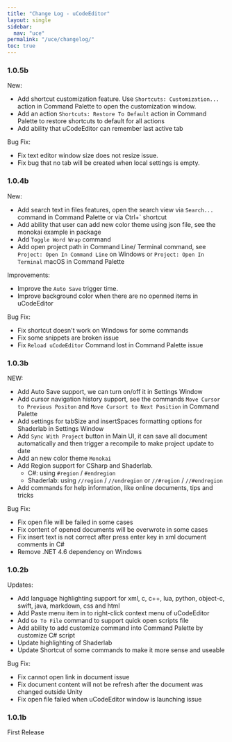 ```yaml
---
title: "Change Log - uCodeEditor"
layout: single
sidebar:
  nav: "uce"
permalink: "/uce/changelog/"
toc: true
---
```

### 1.0.5b

New:
- Add shortcut customization feature. Use `Shortcuts: Customization...` action in Command Palette to open the customization window.
- Add an action `Shortcuts: Restore To Default` action in Command Palette to restore shortcuts to default for all actions
- Add ability that uCodeEditor can remember last active tab

Bug Fix:
- Fix text editor window size does not resize issue.
- Fix bug that no tab will be created when local settings is empty.

### 1.0.4b

New:
- Add search text in files features, open the search view via `Search...` command in Command Palette or via Ctrl+` shortcut
- Add ability that user can add new color theme using json file, see the monokai example in package
- Add `Toggle Word Wrap` command
- Add open project path in Command Line/ Terminal command, see `Project: Open In Command Line` on Windows or `Project: Open In Terminal` macOS in Command Palette

Improvements:
- Improve the `Auto Save` trigger time.
- Improve background color when there are no openned items in uCodeEditor

Bug Fix:
- Fix shortcut doesn't work on Windows for some commands
- Fix some snippets are broken issue
- Fix `Reload uCodeEditor` Command lost in Command Palette issue

### 1.0.3b

NEW:
- Add Auto Save support, we can turn on/off it in Settings Window
- Add cursor navigation history support, see the commands `Move Cursor to Previous Positon` and `Move Cursort to Next Position` in Command Palette
- Add settings for tabSize and insertSpaces formatting options for Shaderlab in Settings Window
- Add `Sync With Project` button in Main UI, it can save all document automatically and then trigger a recompile to make project update to date
- Add an new color theme `Monokai`
- Add Region support for CSharp and Shaderlab.
    - C#: using `#region` / `#endregion`
    - Shaderlab: using `//region` / `//endregion` or `//#region` / `//#endregion`
- Add commands for help information, like online documents, tips and tricks

Bug Fix:
- Fix open file will be failed in some cases
- Fix content of opened documents will be overwrote in some cases 
- Fix insert text is not correct after press enter key in xml document comments in C#
- Remove .NET 4.6 dependency on Windows


### 1.0.2b

Updates:
- Add language highlighting support for xml, c, c++, lua, python, object-c, swift, java, markdown, css and html
- Add Paste menu item in to right-click context menu of uCodeEditor
- Add `Go To File` command to support quick open scripts file
- Add ability to add customize command into Command Palette by customize C# script
- Update highlighting of Shaderlab
- Update Shortcut of some commands to make it more sense and useable

Bug Fix:
- Fix cannot open link in document issue
- Fix document content will not be refresh after the document was changed outside Unity
- Fix open file failed when uCodeEditor window is launching issue

### 1.0.1b

First Release